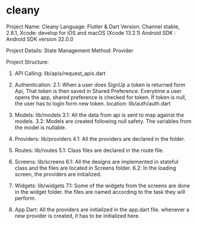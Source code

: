 # cleany
Project Name: Cleany
Language: Flutter & Dart
Version:  Channel stable, 2.8.1,
Xcode: develop for iOS and macOS (Xcode 13.2.1)
Android SDK : Android SDK version 32.0.0


Project Details: 
State Management Method: Provider

Project Structure: 
1. API Calling: lib/apis/request_apis.dart

2. Authentication: 
  2.1: When a user does SignUp a token is returned form Api, That token is then saved in
   Shared Preference. Everytime a user opens the app,  shared preference is checked for
   token. If token is null, the user has to login form new token.
   location: lib/auth/auth.dart
   
3. Models: lib/models
   3.1: All the data from api is sent to map against the models.
   3.2: Models are created following null safety. The variables from the model is nullable.
   
4. Providers: lib/providers
   4.1: All the providers are declared in the folder.
   
5. Routes: lib/routes
   5.1: Class files are declared in the route file.
   
6. Screens: lib/screens 
   6.1: All the designs are implemented in stateful class and the files are 
   located in Screens folder.
   6.2: In the loading screen, the providers are initialized.
   
7. Widgets: lib/widgets 
   7.1: Some of the widgets from the screens are done in the widget folder. 
   the files are named according to the task they will perform.
   
8. App.Dart: All the providers are initialized in the app.dart file. whenever 
   a new provider is created, it has to be initialized here. 
   
